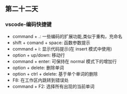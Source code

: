 ## 第二十二天

### vscode-编码快捷键

- command + .: 一些编码的扩展功能,类似于重构，充命名
- shift + comand + space: 函数参数提示
- command + i: 显示代码提示(在 insert 模式中使用)
- option + up/down: 移动行
- command + enter: 可保持在 normal 模式下的增加行
- option + delete: 删除单词
- option + ctrl + delete: 基于单个单词的删除
- F8: 在工作区内跳转到错误处
- command + F2: 选择所有出现的当前单词
